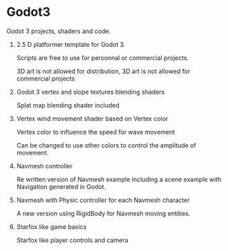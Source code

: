 # Godot3

Godot 3 projects, shaders and code.


1)  2.5 D platformer template for Godot 3

    Scripts are free to use for personnal or commercial projects.
   
    3D art is not allowed for distribution, 3D art is not allowed for commercial projects  
   

2)  Godot 3 vertex and slope textures blending shaders

    Splat map blending shader included


3)  Vertex wind movement shader based on Vertex color 

	Vertex color to influence the speed for wave movement
	
	Can be changed to use other colors to control the amplitude of movement.
	
	
4)  Navmesh controller

	Re written version of Navmesh example including a scene example with Navigation generated in Godot.
			 
			 
5)  Navmesh with Physic controller for each Navmesh character

	A new version using RigidBody for Navmesh moving entities.
	
	
6)  Starfox like game basics

	Starfox like player controls and camera
	
		


